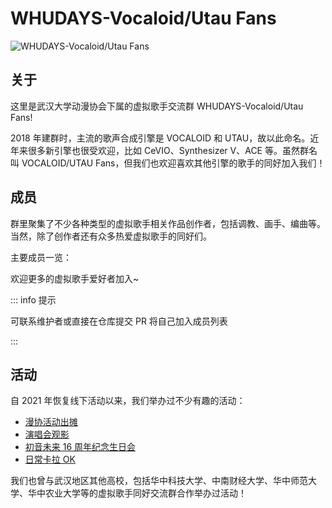 <link rel="stylesheet" href="/group/vocaloid-utau-fans/styles.css">

# WHUDAYS-Vocaloid/Utau Fans

![WHUDAYS-Vocaloid/Utau Fans](/group/vocaloid-utau-fans/logo.jpg)

## 关于

这里是武汉大学动漫协会下属的虚拟歌手交流群 WHUDAYS-Vocaloid/Utau Fans!

2018 年建群时，主流的歌声合成引擎是 VOCALOID 和 UTAU，故以此命名。近年来很多新引擎也很受欢迎，比如 CeVIO、Synthesizer V、ACE 等。虽然群名叫 VOCALOID/UTAU Fans，但我们也欢迎喜欢其他引擎的歌手的同好加入我们！

## 成员

群里聚集了不少各种类型的虚拟歌手相关作品创作者，包括调教、画手、编曲等。当然，除了创作者还有众多热爱虚拟歌手的同好们。

主要成员一览：

<div class="member-grid">
  <MemberCard
    name="RemeaMiku (岚曦)"
    avatar="https://www.gravatar.com/avatar/7ea3bb38623196a9fe127d460831eb91?s=200&d=identicon&r=g"
    description="绘画苦手 ミク最高！"
    link="/group/vocaloid-utau-fans/members/remeamiku"
    :badges="[
      { type: 'tip', text: '管理员' },
      { type: 'warning', text: '创作者' },
      { type: 'info', text: '维护者' }
    ]"
    :socials="[
      { platform: 'pixiv', url: 'https://www.pixiv.net/users/24701727', icon: '/group/vocaloid-utau-fans/members/sns/pixiv.svg' },
      { platform: 'github', url: 'https://github.com/RemeaMiku', icon: '/group/vocaloid-utau-fans/members/sns/github.svg' },
      { platform: 'bilibili', url: 'https://space.bilibili.com/86866407', icon: '/group/vocaloid-utau-fans/members/sns/bilibili.svg' }
    ]"
  />

<MemberCard
    name="二酸化炭素"
    avatar="https://q1.qlogo.cn/g?b=qq&nk=2078467653&s=100"
    description="霓虹金"
    link="/group/vocaloid-utau-fans/#成员"
    :badges="[
      { type: 'danger', text: '群主' }
    ]"
    :socials="[
    ]"
  />
  <MemberCard
    name="-QuQ-"
    avatar="https://q1.qlogo.cn/g?b=qq&nk=51729575&s=100"
    description=""
    link="/group/vocaloid-utau-fans/#成员"
    :badges="[
      { type: 'tip', text: '管理员' },
      { type: 'info', text: '维护者' }
    ]"
    :socials="[
      { platform: 'github', url: 'https://github.com/shenxianovo', icon: '/group/vocaloid-utau-fans/members/sns/github.svg' },
    ]"
  />
  <MemberCard
    name="a初音ミクz"
    avatar="https://q1.qlogo.cn/g?b=qq&nk=1687165919&s=100"
    description="隔壁华科的内鬼"
    link="/group/vocaloid-utau-fans/#成员"
    :badges="[
      { type: 'tip', text: '管理员' },
    ]"
    :socials="[
    ]"
  />
  <MemberCard
    name="Arccos"
    avatar="https://q1.qlogo.cn/g?b=qq&nk=2163254470&s=100"
    description=""
    link="/group/vocaloid-utau-fans/#成员"
    :badges="[
      { type: 'tip', text: '管理员' },
    ]"
    :socials="[
    ]"
  />
  <MemberCard
    name="烧烤"
    avatar="https://q1.qlogo.cn/g?b=qq&nk=2780072534&s=100"
    description=""
    link="/group/vocaloid-utau-fans/#成员"
    :badges="[
      { type: 'tip', text: '管理员' },
    ]"
    :socials="[
    ]"
    />
    <MemberCard
    name="Imris"
    avatar="https://q1.qlogo.cn/g?b=qq&nk=3161441399&s=100"
    description=""
    link="/group/vocaloid-utau-fans/#成员"
    :badges="[
      { type: 'tip', text: '管理员' },
    ]"
    :socials="[
    ]"
  />
  <MemberCard
    name="InkFea 墨墨羽"
    avatar="/group/vocaloid-utau-fans/members/inkfea/avatar.jpg"
    description="调校师丨Vup偶尔播播"
    link="/group/vocaloid-utau-fans/#成员"
    :badges="[
      { type: 'tip', text: '管理员' },
      { type: 'warning', text: '创作者' },
    ]"
    :socials="[
      { platform: 'bilibili', url: 'https://space.bilibili.com/15135608', icon: '/group/vocaloid-utau-fans/members/sns/bilibili.svg' }
    ]"
  />
  <MemberCard
    name="Jusfans PG"
    avatar="https://q1.qlogo.cn/g?b=qq&nk=943441394&s=100"
    description="中 V 小群主"
    link="/group/vocaloid-utau-fans/#成员"
    :badges="[
      { type: 'danger', text: '群主' },
      { type: 'tip', text: '管理员' },
    ]"
    :socials="[
    ]"
  />
  <MemberCard
    name="浅月明"
    avatar="https://q1.qlogo.cn/g?b=qq&nk=2835365089&s=100"
    description=""
    link="/group/vocaloid-utau-fans/#成员"
    :badges="[
      { type: 'tip', text: '管理员' },
    ]"
    :socials="[
    ]"
  />

  <!-- 
  成员卡模板 - 添加新成员时复制下面的代码并修改相应信息：
  
  <MemberCard
    name="成员名称 (昵称)"
    avatar="头像图片URL"
    description="成员描述"
    link="/group/vocaloid-utau-fans/#成员"
    :badges="[
      { type: 'danger', text: '群主' },
      { type: 'tip', text: '管理员' },
      { type: 'warning', text: '创作者' },
      { type: 'info', text: '维护者' }
    ]"
    :socials="[
      { platform: '平台名', url: '社交媒体链接', icon: '/group/vocaloid-utau-fans/members/sns/图标.svg' }
    ]"
  />

  头像图片说明：
  - 引用静态的图片资源：将头像图片放在 docs/public/group/vocaloid-utau-fans/members/[你名称的文件夹] 目录下，图片名称建议改为 avatar，头像图片URL替换为 /group/vocaloid-utau-fans/members/[你名称的文件夹]/avatar.[图片后缀]，引用时注意格式后缀是 png 还是 jpg 还是 jpeg
  - 引用动态图片链接（推荐）:
    -  QQ 头像：https://q1.qlogo.cn/g?b=qq&nk=[你的 QQ 账号]&s=100
    -  Gravatar 头像：https://www.gravatar.com/avatar/[你的账户邮箱的 MD5 哈希值]?s=200&d=identicon&r=g
  
  导航链接说明：
    如果没有个人介绍详情页面，则不用修改，点击后原地 tp；如果有个人详情页，将页面的 Markdown 文件放到 members 文件夹里，链接改成 /group/vocaloid-utau-fans/members/[Markdown 文件名]
  
  常用社交平台图标（可在 docs/public/group/vocaloid-utau-fans/sns/ 下追加静态资源或指定 URL）：
  - pixiv: /group/vocaloid-utau-fans/sns/pixiv.svg
  - github: /group/vocaloid-utau-fans/sns/github.svg
  - bilibili: /group/vocaloid-utau-fans/sns/bilibili.svg

  -->

</div>

欢迎更多的虚拟歌手爱好者加入~

::: info 提示

   可联系维护者或直接在仓库提交 PR 将自己加入成员列表

:::

## 活动

自 2021 年恢复线下活动以来，我们举办过不少有趣的活动：

- [漫协活动出摊](/group/vocaloid-utau-fans/events/whudays)
- [演唱会观影](/group/vocaloid-utau-fans/events/live-watching)
- [初音未来 16 周年纪念生日会](/group/vocaloid-utau-fans/events/miku16th)
- [日常卡拉 OK](/group/vocaloid-utau-fans/events/karaoke)

我们也曾与武汉地区其他高校，包括华中科技大学、中南财经大学、华中师范大学、华中农业大学等的虚拟歌手同好交流群合作举办过活动！